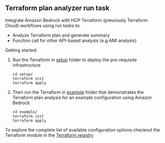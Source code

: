 ## Terraform plan analyzer run task

Integrate Amazon Bedrock with HCP Terraform (previously Terraform Cloud) workflows using run tasks to:

* Analyze Terraform plan and generate summary
* Function call for other API-based analysis (e.g AMI analysis)

Getting started:

1. Run the Terraform in [setup](./setup/) folder to deploy the pre-requisite infrastructure
    ```
    cd setup/
    terraform init
    terraform apply
    ```
2. Then run the Terraform in [example](./example/) folder that demonstrates the Terraform plan analysis for an example configuration using Amazon Bedrock
    ```
    cd example/
    terraform init
    terraform apply
    ```

To explore the complete list of available configuration options checkout the Terraform module in the [Terraform registry](https://registry.terraform.io/modules/aws-ia/runtask-tf-plan-analyzer/aws/latest)
